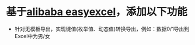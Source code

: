 # 基于[alibaba easyexcel](https://github.com/alibaba/easyexcel)，添加以下功能

- 针对无模板导出，实现键值(枚举值、动态值)转换导出，例如：数据0/1导出到Excel中为男/女
